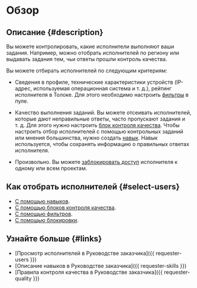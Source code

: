 # Обзор

## Описание {#description}

Вы можете контролировать, какие исполнители выполняют ваши задания. Например, можно отобрать исполнителей по региону или выдавать задания тем, чьи ответы прошли контроль качества.

Вы можете отбирать исполнителей по следующим критериям:

- Сведения в профиле, технические характеристики устройств (IP-адрес, используемая операционная система и т. д.), рейтинг исполнителя в Толоке. Для этого необходимо настроить [фильтры](filters.md) в пуле.

- Качество выполнения заданий. Вы можете отсеивать исполнителей, которые дают неправильные ответы, часто пропускают задания и т. д. Для этого нужно настроить [блок контроля качества](quality_control.md). Чтобы настроить отбор исполнителей с помощью контрольных заданий или мнения большинства, нужно создать [навык](skill.md). Навык используется, чтобы сохранять информацию о правильных ответах исполнителя.

- Произвольно. Вы можете [заблокировать доступ](ban.md) исполнителя к одному или всем проектам.

## Как отобрать исполнителей {#select-users}

- [С помощью навыков](skill.md).
- [С помощью блоков контроля качества](quality_control.md).
- [С помощью фильтров](filters.md).
- [С помощью блокировки](ban.md).

## Узнайте больше {#links}

- [Просмотр исполнителей в Руководстве заказчика]({{ requester-users }})
- [Описание навыков в Руководстве заказчика]({{ requester-skills }})
- [Правила контроля качества в Руководстве заказчика]({{ requester-quality }})